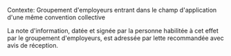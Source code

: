 Contexte: Groupement d'employeurs entrant dans le champ d'application  d'une même convention collective

La note d'information, datée et signée par la personne habilitée à cet effet par le groupement d'employeurs, est adressée par lette recommandée avec avis de réception.